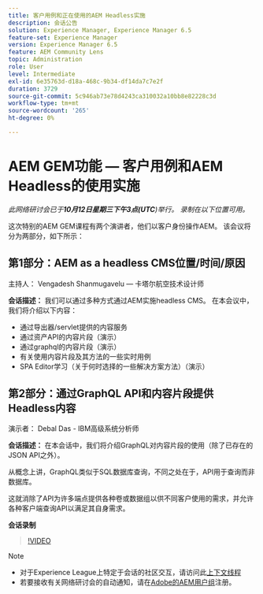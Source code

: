 ```yaml
---
title: 客户用例和正在使用的AEM Headless实施
description: 会话公告
solution: Experience Manager, Experience Manager 6.5
feature-set: Experience Manager
version: Experience Manager 6.5
feature: AEM Community Lens
topic: Administration
role: User
level: Intermediate
exl-id: 6e35763d-d18a-468c-9b34-df14da7c7e2f
duration: 3729
source-git-commit: 5c946ab73e78d4243ca310032a10bb8e82228c3d
workflow-type: tm+mt
source-wordcount: '265'
ht-degree: 0%

---
```


# AEM GEM功能 — 客户用例和AEM Headless的使用实施

*此网络研讨会已于&#x200B;**10月12日星期三下午3点(UTC**)举行。 录制在以下位置可用。*

这次特别的AEM GEM课程有两个演讲者，他们以客户身份操作AEM。 该会议将分为两部分，如下所示：

## 第1部分：AEM as a headless CMS位置/时间/原因

主持人： Vengadesh Shanmugavelu — 卡塔尔航空技术设计师

**会话描述：**
我们可以通过多种方式通过AEM实施headless CMS。
在本会议中，我们将介绍以下内容：

* 通过导出器/servlet提供的内容服务
* 通过资产API的内容片段（演示）
* 通过graphql的内容片段（演示）
* 有关使用内容片段及其方法的一些实时用例
* SPA Editor学习（关于何时选择的一些解决方案方法）（演示）

## 第2部分：通过GraphQL API和内容片段提供Headless内容

演示者： Debal Das - IBM高级系统分析师

**会话描述：**
在本会话中，我们将介绍GraphQL对内容片段的使用（除了已存在的JSON API之外）。

从概念上讲，GraphQL类似于SQL数据库查询，不同之处在于，API用于查询而非数据库。

这就消除了API为许多端点提供各种卷或数据组以供不同客户使用的需求，并允许各种客户端查询API以满足其自身需求。

**会话录制**

>[!VIDEO](https://video.tv.adobe.com/v/3410160)

>[!NOTE]
>
>* 对于Experience League上特定于会话的社区交互，请访问此[上下文线程](https://adobe.ly/3r6P4nr)
>* 若要接收有关网络研讨会的自动通知，请在[Adobe的AEM用户组](https://aem-augs.adobe.com/)注册。
